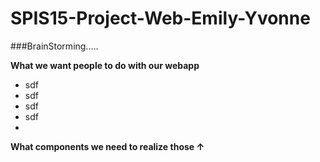 # SPIS15-Project-Web-Emily-Yvonne

###BrainStorming.....

**What we want people to do with our webapp**
 * sdf
 * sdf
 * sdf
 * sdf
 * 

**What components we need to realize those &uarr;**
